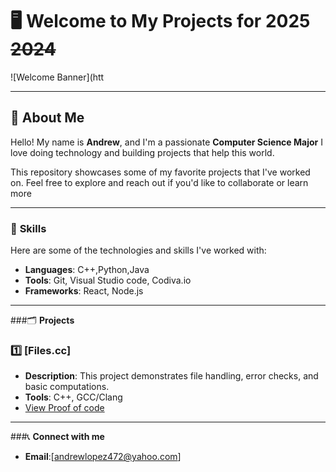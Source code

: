 # 🖥️ **Welcome to My Projects for** **2025** ~~2024~~
![Welcome Banner](htt


---

## 🤙 **About Me**

Hello! My name is **Andrew**, and I'm a passionate **Computer Science Major**
I love doing technology and building projects that help this world.

This repository showcases some of my favorite projects that I've worked on. 
Feel free to explore and reach out if you'd like to collaborate or learn more 

---

### 🐺 **Skills**

Here are some of the technologies and skills I've worked with:

- **Languages**: C++,Python,Java
- **Tools**: Git, Visual Studio code, Codiva.io
- **Frameworks**: React, Node.js

---

###🗂️ **Projects**

### 1️⃣ [Files.cc]
- **Description**: This project demonstrates file handling, error checks, and basic computations.
- **Tools**: C++, GCC/Clang
- [View Proof of code](1)

---

###📞 **Connect with me**

- **Email**:[andrewlopez472@yahoo.com]

  


